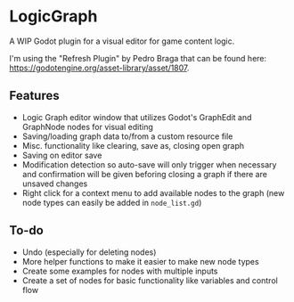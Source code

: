 # LogicGraph
A WIP Godot plugin for a visual editor for game content logic.

I'm using the "Refresh Plugin" by Pedro Braga that can be found here: https://godotengine.org/asset-library/asset/1807.

## Features
* Logic Graph editor window that utilizes Godot's GraphEdit and GraphNode nodes for visual editing
* Saving/loading graph data to/from a custom resource file
* Misc. functionality like clearing, save as, closing open graph
* Saving on editor save
* Modification detection so auto-save will only trigger when necessary and confirmation will be given beforing closing a graph if there are unsaved changes
* Right click for a context menu to add available nodes to the graph (new node types can easily be added in `node_list.gd`)

## To-do
* Undo (especially for deleting nodes)
* More helper functions to make it easier to make new node types
* Create some examples for nodes with multiple inputs
* Create a set of nodes for basic functionality like variables and control flow
